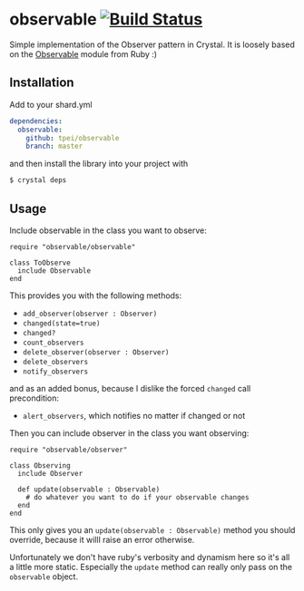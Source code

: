 # observable [![Build Status](https://travis-ci.org/TPei/observable.svg?branch=master)](https://travis-ci.org/TPei/observable)
Simple implementation of the Observer pattern in Crystal. It is loosely based on the [Observable](http://ruby-doc.org/stdlib-2.0.0/libdoc/observer/rdoc/Observable.html) module from Ruby :)

## Installation

Add to your shard.yml

```yaml
dependencies:
  observable:
    github: tpei/observable
    branch: master
```

and then install the library into your project with

```bash
$ crystal deps
```

## Usage

Include observable in the class you want to observe:

```crystal
require "observable/observable"

class ToObserve
  include Observable
end
```
This provides you with the following methods:
- `add_observer(observer : Observer)`
- `changed(state=true)`
- `changed?`
- `count_observers`
- `delete_observer(observer : Observer)`
- `delete_observers`
- `notify_observers`

and as an added bonus, because I dislike the forced `changed` call precondition:
- `alert_observers`, which notifies no matter if changed or not


Then you can include observer in the class you want observing:

```crystal
require "observable/observer"

class Observing
  include Observer

  def update(observable : Observable)
    # do whatever you want to do if your observable changes
  end
end
```
This only gives you an `update(observable : Observable)` method you should override, because it willl raise an error otherwise.

Unfortunately we don't have ruby's verbosity and dynamism here so it's all a little more static. Especially the `update` method can really only pass on the `observable` object.
